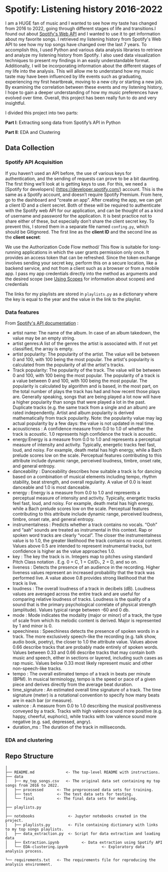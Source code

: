 # Spotify: Listening history 2016-2022

I am a HUGE fan of music and I wanted to see how my taste has changed from 2016 to 2022, going through different stages of life 
and transitions.I found out about [Spotify's Web API](https://developer.spotify.com/documentation/web-api/) and
I wanted to use it to get information about my favorite songs. I retrieved my listening history from Spotify's Web API 
to see how my top songs have changed over the last 7 years.
To accomplish this, I used Python and various data analysis libraries to retrieve and analyze my listening history from Spotify.
I also used data visualization techniques to present my findings in an easily understandable format. Additionally, I will be incorporating 
information about the different stages of my life into the analysis. 
This will allow me to understand how my music taste may have been influenced by life events 
such as graduating, experiencing my first heartbreak, moving to a new city or starting a new job. 
By examining the correlation between these events and my listening history, I hope to gain a deeper understanding of how my 
music preferences have evolved over time. Overall, this project has been really fun to do and very insightful.

I divided this project into two parts:

**Part I**: Extracting song data from Spotify’s API in Python

**Part II**: EDA and Clustering

## Data Collection

### Spotify API Acquisition
If you haven’t used an API before, the use of various keys for authentication, 
and the sending of requests can prove to be a bit daunting. 
The first thing we’ll look at is getting keys to use. 
For this, we need a [Spotify for developers] (https://developer.spotify.com/) account. 
This is the same as a Spotify account, and doesn’t require Spotify Premium. 
From here, go to the dashboard and “create an app”. After creating the app, we can get a client ID and a client secret.
Both of these will be required to authenticate with the Spotify web API for our application, 
and can be thought of as a kind of username and password for the application. 
It is best practice not to share either of these, but especially don’t share the client secret key. 
To prevent this, I stored them in a separate file named `confing.py`, which should be Gitignored. The first line as the
**client ID** and the second line as the **client secret**:

We use the Authorization Code Flow method/ This flow is suitable for long-running applications in which the user grants permission 
only once. It provides an access token that can be refreshed. 
Since the token exchange involves sending your secret key, perform this on a secure location, 
like a backend service, and not from a client such as a browser or from a mobile app. I pass my app credentials directly into the method as arguments and
the desired scope (see [Using Scopes](https://developer.spotify.com/web-api/using-scopes/) for information about scopes) and credentials

The links for my playlists are stored in `playlists.py` 
as a dictionary where the key is equal to the year and the value in the link to the playlist.

### Data features
From [Spotify's API documentation](https://developer.spotify.com/documentation/web-api/reference/#/operations/get-track) :

* artist name: The name of the album. In case of an album takedown, the value may be an empty string.
* artist genres:A list of the genres the artist is associated with. If not yet classified, the array is empty.
* artist popularity: The popularity of the artist. The value will be between 0 and 100, with 100 being the most popular. The artist's popularity is calculated from the popularity of all the artist's tracks.
* Track popularity: The popularity of the track. The value will be between 0 and 100, with 100 being the most popular.
  The popularity of a track is a value between 0 and 100, with 100 being the most popular. The popularity is calculated by algorithm and is based, in the most part, on the total number of plays the track has had and how recent those plays are.
  Generally speaking, songs that are being played a lot now will have a higher popularity than songs that were played a lot in the past. Duplicate tracks (e.g. the same track from a single and an album) are rated independently. Artist and album popularity is derived mathematically from track popularity. Note: the popularity value may lag actual popularity by a few days: the value is not updated in real time.
* acousticness : A confidence measure from 0.0 to 1.0 of whether the track is acoustic. 1.0 represents high confidence the track is acoustic.
* energy:Energy is a measure from 0.0 to 1.0 and represents a perceptual measure of intensity and activity. Typically, energetic tracks feel fast, loud, and noisy. For example, death metal has high energy, while a Bach prelude scores low on the scale. Perceptual features contributing to this attribute include dynamic range, perceived loudness, timbre, onset rate, and general entropy.
* danceability : Danceability describes how suitable a track is for dancing based on a combination of musical elements including tempo, rhythm stability, beat strength, and overall regularity. A value of 0.0 is least danceable and 1.0 is most danceable.
* energy : Energy is a measure from 0.0 to 1.0 and represents a perceptual measure of intensity and activity. Typically, energetic tracks feel fast, loud, and noisy. For example, death metal has high energy, while a Bach prelude scores low on the scale. Perceptual features contributing to this attribute include dynamic range, perceived loudness, timbre, onset rate, and general entropy.
* instrumentalness : Predicts whether a track contains no vocals. “Ooh” and “aah” sounds are treated as instrumental in this context. Rap or spoken word tracks are clearly “vocal”. The closer the instrumentalness value is to 1.0, the greater likelihood the track contains no vocal content. Values above 0.5 are intended to represent instrumental tracks, but confidence is higher as the value approaches 1.0.
* key : The key the track is in. Integers map to pitches using standard Pitch Class notation . E.g. 0 = C, 1 = C♯/D♭, 2 = D, and so on.
* liveness : Detects the presence of an audience in the recording. Higher liveness values represent an increased probability that the track was performed live. A value above 0.8 provides strong likelihood that the track is live.
* loudness : The overall loudness of a track in decibels (dB). Loudness values are averaged across the entire track and are useful for comparing relative loudness of tracks. Loudness is the quality of a sound that is the primary psychological correlate of physical strength (amplitude). Values typical range between -60 and 0 db.
* mode : Mode indicates the modality (major or minor) of a track, the type of scale from which its melodic content is derived. Major is represented by 1 and minor is 0.
* speechiness : Speechiness detects the presence of spoken words in a track. The more exclusively speech-like the recording (e.g. talk show, audio book, poetry), the closer to 1.0 the attribute value. Values above 0.66 describe tracks that are probably made entirely of spoken words. Values between 0.33 and 0.66 describe tracks that may contain both music and speech, either in sections or layered, including such cases as rap music. Values below 0.33 most likely represent music and other non-speech-like tracks.
* tempo : The overall estimated tempo of a track in beats per minute (BPM). In musical terminology, tempo is the speed or pace of a given piece and derives directly from the average beat duration.
* time_signature : An estimated overall time signature of a track. The time signature (meter) is a notational convention to specify how many beats are in each bar (or measure).
* valence : A measure from 0.0 to 1.0 describing the musical positiveness conveyed by a track. Tracks with high valence sound more positive (e.g. happy, cheerful, euphoric), while tracks with low valence sound more negative (e.g. sad, depressed, angry).
* duration_ms : The duration of the track in milliseconds.

### EDA and clustering

## Repo Structure

```
│
├── README.md              <- The top-level README with instructions.
├── data
│   ├── my_top_songs.csv   <- The original data set containing my top songs from 2016 to 2022.
│   ├── processed      <- The preprocessed data sets for training.
│   ├── test           <- The test data sets for testing.
│   └── final          <- The final data sets for modeling.
│
├── playlists.py            
│
├── notebooks               <- Jupyter notebooks created in the project.
│   ├── playlists.py        <- File containing dictionary with links to my top songs playlists.
│   ├── data_extraction.py  <- Script for data extraction and loading data
│   ├── Extraction.ipynb          <- Data extraction using Spotify API
│   └── EDA-clustering.ipynb               <- Exploratory data analysis process.

└── requirements.txt   <- The requirements file for reproducing the analysis environment.
```
